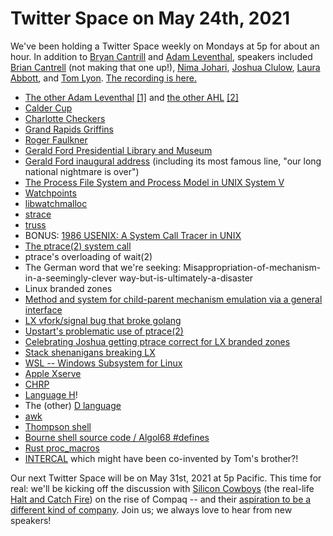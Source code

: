 # Twitter Space on May 24th, 2021

We've been holding a Twitter Space weekly on Mondays at 5p for about an hour. In addition to [Bryan Cantrill](https://twitter.com/bcantrill) and [Adam Leventhal](https://twitter.com/ahl), speakers included [Brian Cantrell](https://twitter.com/briancantrell) (not making that one up!), [Nima Johari](https://twitter.com/NimaJohari), [Joshua Clulow](https://twitter.com/jmclulow), [Laura Abbott](https://twitter.com/openlabbott), and [Tom Lyon](https://twitter.com/aka_pugs). [The recording is here.](https://www.youtube.com/watch?v=85eApYSj3ic)

-   [The other Adam Leventhal](https://twitter.com/adamleventhal)  [[1]](https://twitter.com/AdamLeventhal/status/392036112623206400) and [the other AHL](https://twitter.com/theahl)  [[2]](https://twitter.com/TheAHL/status/504697752438456320)
-   [Calder Cup](https://en.wikipedia.org/wiki/Charlotte_Checkers)
-   [Charlotte Checkers](https://en.wikipedia.org/wiki/Charlotte_Checkers)
-   [Grand Rapids Griffins](https://en.wikipedia.org/wiki/Grand_Rapids_Griffins)
-   [Roger Faulkner](https://www.usenix.org/memoriam-roger-faulkner)
-   [Gerald Ford Presidential Library and Museum](https://www.fordlibrarymuseum.gov/)
-   [Gerald Ford inaugural address](https://en.wikipedia.org/wiki/Inauguration_of_Gerald_Ford#Remarks_upon_swearing-in) (including its most famous line, "our long national nightmare is over")
-   [The Process File System and Process Model in UNIX System V](https://www.usenix.org/sites/default/files/usenix_winter91_faulkner.pdf)
-   [Watchpoints](http://dtrace.org/blogs/eschrock/2004/07/17/watchpoints-features-in-solaris-10/)
-   [libwatchmalloc](https://github.com/illumos/illumos-gate/tree/master/usr/src/lib/watchmalloc)
-   [strace](https://en.wikipedia.org/wiki/Strace)
-   [truss](https://illumos.org/man/truss)
-   BONUS: [1986 USENIX: A System Call Tracer in UNIX](https://drive.google.com/file/d/1-w5GH2Vr0VtRd-4DS0082H2YTby4M9vL/view?usp=sharing)
-   [The ptrace(2) system call](https://man7.org/linux/man-pages/man2/ptrace.2.html)
-   ptrace's overloading of wait(2)
-   The German word that we're seeking: Misappropriation-of-mechanism-in-a-seemingly-clever way-but-is-ultimately-a-disaster
-   Linux branded zones
-   [Method and system for child-parent mechanism emulation via a general interface](https://patents.google.com/patent/US20080133214)
-   [LX vfork/signal bug that broke golang](https://smartos.org/bugview/OS-7121)
-   [Upstart's problematic use of ptrace(2)](https://blueprints.launchpad.net/ubuntu/+spec/foundations-q-upstart-overcome-ptrace-limitations)
-   [Celebrating Joshua getting ptrace correct for LX branded zones](https://twitter.com/bcantrill/status/566053940194594816)
-   [Stack shenanigans breaking LX](https://smartos.org/bugview/OS-4215)
-   [WSL -- Windows Subsystem for Linux](https://docs.microsoft.com/en-us/windows/wsl/about)
-   [Apple Xserve](https://en.wikipedia.org/wiki/Xserve)
-   [CHRP](https://en.wikipedia.org/wiki/Common_Hardware_Reference_Platform)
-   [Language H](https://en.wikipedia.org/wiki/Language_H)!
-   The (other) [D language](https://dlang.org/)
-   [awk](https://en.wikipedia.org/wiki/AWK#History)
-   [Thompson shell](https://en.wikipedia.org/wiki/Thompson_shell)
-   [Bourne shell source code / Algol68 #defines](https://www.tuhs.org/cgi-bin/utree.pl?file=V7/usr/src/cmd/sh/main.c)
-   [Rust proc_macros](https://doc.rust-lang.org/book/ch19-06-macros.html#attribute-like-macros)
-   [INTERCAL](https://en.wikipedia.org/wiki/INTERCAL) which might have been co-invented by Tom's brother?!

Our next Twitter Space will be on May 31st, 2021 at 5p Pacific. This time for real: we'll be kicking off the discussion with [Silicon Cowboys](https://www.imdb.com/title/tt4938484/) (the real-life [Halt and Catch Fire](https://en.wikipedia.org/wiki/Halt_and_Catch_Fire_(TV_series))) on the rise of Compaq -- and their [aspiration to be a different kind of company](https://twitter.com/sdtuck/status/1393453302675771392). Join us; we always love to hear from new speakers!